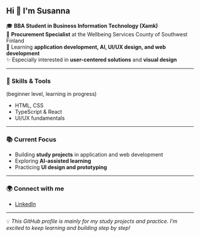 ## Hi 👋 I'm Susanna

🎓 **BBA Student in Business Information Technology (Xamk)**  
💼 **Procurement Specialist** at the Wellbeing Services County of Southwest Finland  
🌱 Learning **application development, AI, UI/UX design, and web development**  
✨ Especially interested in **user-centered solutions** and **visual design**

---

### 🔧 Skills & Tools 
(beginner level, learning in progress) 
- HTML, CSS  
- TypeScript & React  
- UI/UX fundamentals  
 

---

### 📚 Current Focus
- Building **study projects** in application and web development  
- Exploring **AI-assisted learning**  
- Practicing **UI design and prototyping**  

---

### 🌍 Connect with me
- [LinkedIn](https://www.linkedin.com/in/susanna-lehimo-abbb24381/)  

---

💡 *This GitHub profile is mainly for my study projects and practice. I’m excited to keep learning and building step by step!*

